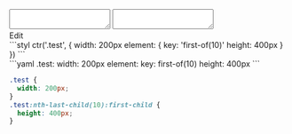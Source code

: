 <div data-size="170" class="code-cont" data-example="first-of">
    <div class="code">
        <div class="code-wrap">
            <textarea id="stylus"></textarea>
            <textarea id="css"></textarea>
            <div class="edit-code">
                <span>Edit</span>
            </div>
        </div>
    </div>
</div>


<div data-size="170" data-examples="stylus"></div>
```styl
ctr('.test', {
  width: 200px
  element: {
    key: 'first-of(10)'
    height: 400px
  }
})
```

<div data-size="170" data-examples="yaml"></div>
```yaml
.test:
  width: 200px
  element:
    key: first-of(10)
    height: 400px
```

```css
.test {
  width: 200px;
}
.test:nth-last-child(10):first-child {
  height: 400px;
}
```
<div class="cf"></div>
